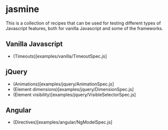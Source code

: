 # jasmine

This is a collection of recipes that can be used for testing different types of Javascript features, both for
vanilla Javascript and some of the frameworks.

## Vanilla Javascript

- (Timeouts)[examples/vanilla/TimeoutSpec.js]

## jQuery

- (Animations)[examples/jquery/AnimationSpec.js]
- (Element dimensions)[examples/jquery/DimensionSpec.js]
- (Element visibility)[examples/jquery/VisibleSelectorSpec.js]

## Angular

- (Directives)[examples/angular/NgModelSpec.js]